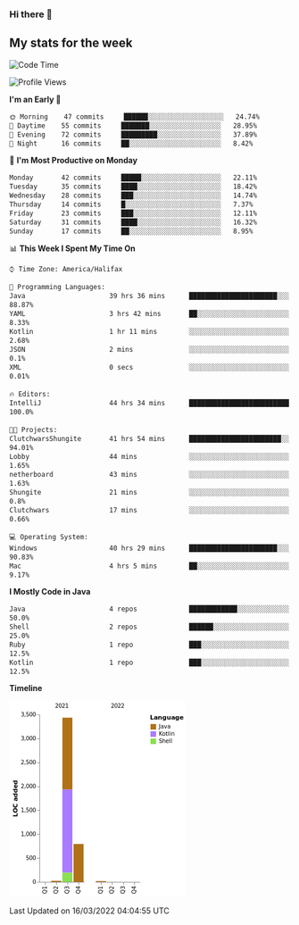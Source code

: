 ### Hi there 👋

## My stats for the week
<!--START_SECTION:waka-->
![Code Time](http://img.shields.io/badge/Code%20Time-80%20hrs%2038%20mins-blue)

![Profile Views](http://img.shields.io/badge/Profile%20Views-125-blue)

**I'm an Early 🐤** 

```text
🌞 Morning    47 commits     ██████░░░░░░░░░░░░░░░░░░░   24.74% 
🌆 Daytime    55 commits     ███████░░░░░░░░░░░░░░░░░░   28.95% 
🌃 Evening    72 commits     █████████░░░░░░░░░░░░░░░░   37.89% 
🌙 Night      16 commits     ██░░░░░░░░░░░░░░░░░░░░░░░   8.42%

```
📅 **I'm Most Productive on Monday** 

```text
Monday       42 commits     █████░░░░░░░░░░░░░░░░░░░░   22.11% 
Tuesday      35 commits     ████░░░░░░░░░░░░░░░░░░░░░   18.42% 
Wednesday    28 commits     ███░░░░░░░░░░░░░░░░░░░░░░   14.74% 
Thursday     14 commits     █░░░░░░░░░░░░░░░░░░░░░░░░   7.37% 
Friday       23 commits     ███░░░░░░░░░░░░░░░░░░░░░░   12.11% 
Saturday     31 commits     ████░░░░░░░░░░░░░░░░░░░░░   16.32% 
Sunday       17 commits     ██░░░░░░░░░░░░░░░░░░░░░░░   8.95%

```


📊 **This Week I Spent My Time On** 

```text
⌚︎ Time Zone: America/Halifax

💬 Programming Languages: 
Java                     39 hrs 36 mins      ██████████████████████░░░   88.87% 
YAML                     3 hrs 42 mins       ██░░░░░░░░░░░░░░░░░░░░░░░   8.33% 
Kotlin                   1 hr 11 mins        ░░░░░░░░░░░░░░░░░░░░░░░░░   2.68% 
JSON                     2 mins              ░░░░░░░░░░░░░░░░░░░░░░░░░   0.1% 
XML                      0 secs              ░░░░░░░░░░░░░░░░░░░░░░░░░   0.01%

🔥 Editors: 
IntelliJ                 44 hrs 34 mins      █████████████████████████   100.0%

🐱‍💻 Projects: 
ClutchwarsShungite       41 hrs 54 mins      ███████████████████████░░   94.01% 
Lobby                    44 mins             ░░░░░░░░░░░░░░░░░░░░░░░░░   1.65% 
netherboard              43 mins             ░░░░░░░░░░░░░░░░░░░░░░░░░   1.63% 
Shungite                 21 mins             ░░░░░░░░░░░░░░░░░░░░░░░░░   0.8% 
Clutchwars               17 mins             ░░░░░░░░░░░░░░░░░░░░░░░░░   0.66%

💻 Operating System: 
Windows                  40 hrs 29 mins      ██████████████████████░░░   90.83% 
Mac                      4 hrs 5 mins        ██░░░░░░░░░░░░░░░░░░░░░░░   9.17%

```

**I Mostly Code in Java** 

```text
Java                     4 repos             ████████████░░░░░░░░░░░░░   50.0% 
Shell                    2 repos             ██████░░░░░░░░░░░░░░░░░░░   25.0% 
Ruby                     1 repo              ███░░░░░░░░░░░░░░░░░░░░░░   12.5% 
Kotlin                   1 repo              ███░░░░░░░░░░░░░░░░░░░░░░   12.5%

```


**Timeline**

![Chart not found](https://raw.githubusercontent.com/lyndseyy/lyndseyy/main/charts/bar_graph.png) 


 Last Updated on 16/03/2022 04:04:55 UTC
<!--END_SECTION:waka-->